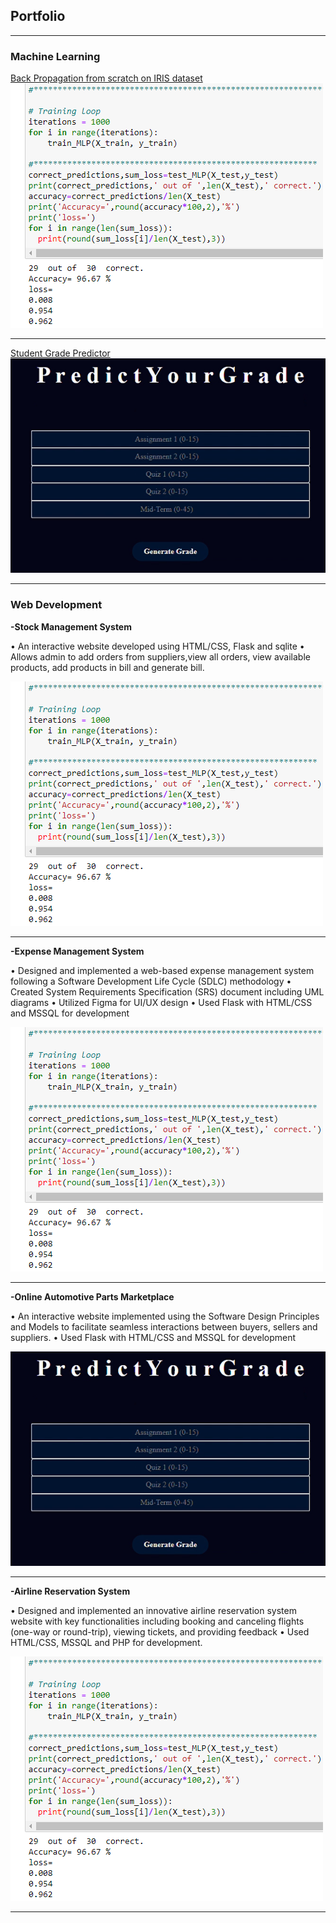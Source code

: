 ## Portfolio

---

### Machine Learning 

[Back Propagation from scratch on IRIS dataset](/project1)
<img src="images/IRIS.PNG"/>

---
[Student Grade Predictor](/project2)
<img src="images/predictor.PNG"/>

---

### Web Development

**-Stock Management System**

•	An interactive website developed using HTML/CSS, Flask and sqlite
•	Allows admin to add orders from suppliers,view all orders, view available products, add products in bill and generate bill.

<img src="images/IRIS.PNG"/>

---
**-Expense Management System**

•	Designed and implemented a web-based expense management system following a Software Development Life Cycle (SDLC) methodology 
•	Created System Requirements Specification (SRS) document including UML diagrams
•	Utilized Figma for UI/UX design 
•	Used Flask with HTML/CSS and MSSQL for development

<img src="images/IRIS.PNG"/>

---
**-Online Automotive Parts Marketplace**

•	An interactive website implemented using the Software Design Principles and Models to facilitate seamless interactions between buyers, sellers and suppliers.
•	Used Flask with HTML/CSS and MSSQL for development

<img src="images/predictor.PNG"/>

---
**-Airline Reservation System**

•	Designed and implemented an innovative airline reservation system website with key functionalities including booking and canceling flights (one-way or round-trip), viewing tickets, and providing feedback
•	Used HTML/CSS, MSSQL and PHP for development.

<img src="images/IRIS.PNG"/>

---


